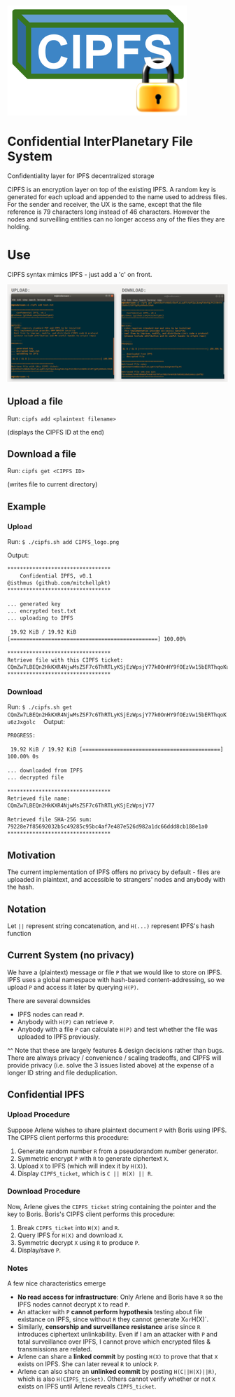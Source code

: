 ![CIPFS_logo.png](CIPFS_logo.png)

# Confidential InterPlanetary File System
Confidentiality layer for IPFS decentralized storage

CIPFS is an encryption layer on top of the existing IPFS. A random key is generated for each upload and appended to the name used to address files. For the sender and receiver, the UX is the same, except that the file reference is 79 characters long instead of 46 characters. However the nodes and surveilling entities can no longer access any of the files they are holding.

# Use
CIPFS syntax mimics IPFS - just add a 'c' on front.

![Example.png](Example.png)

## Upload a file
Run: `cipfs add <plaintext filename>`

(displays the CIPFS ID at the end)
## Download a file
Run: `cipfs get <CIPFS ID>`

(writes file to current directory)
## Example
### Upload

Run: `$ ./cipfs.sh add CIPFS_logo.png`

Output:
```
*********************************
    Confidential IPFS, v0.1
@isthmus (github.com/mitchellpkt)
*********************************

... generated key
... encrypted test.txt
... uploading to IPFS

 19.92 KiB / 19.92 KiB [===============================================] 100.00%

*********************************
Retrieve file with this CIPFS ticket:
CQmZw7LBEQn2HkKXR4NjwMsZSF7c6ThRTLyKSjEzWpsjY77k0OnHY9fOEzVw15bERThqoKu6zJxgolc
*********************************
```

### Download
Run: `$ ./cipfs.sh get CQmZw7LBEQn2HkKXR4NjwMsZSF7c6ThRTLyKSjEzWpsjY77k0OnHY9fOEzVw15bERThqoKu6zJxgolc  `
Output:
```
PROGRESS:

 19.92 KiB / 19.92 KiB [============================================] 100.00% 0s

... downloaded from IPFS
... decrypted file

*********************************
Retrieved file name:
CQmZw7LBEQn2HkKXR4NjwMsZSF7c6ThRTLyKSjEzWpsjY77

Retrieved file SHA-256 sum:
79228e7f85692032b5c49285c95bc4af7e487e526d982a1dc66ddd8cb188e1a0
*********************************
```
## Motivation
The current implementation of IPFS offers no privacy by default - files are uploaded in plaintext, and accessible to strangers' nodes and anybody with the hash.

## Notation
Let `||` represent string concatenation, and `H(...)` represent IPFS's hash function

## Current System (no privacy)
We have a (plaintext) message or file `P` that we would like to store on IPFS. IPFS uses a global namespace with hash-based content-addressing, so we upload `P` and access it later by querying `H(P)`. 

There are several downsides
-  IPFS nodes can read `P`.
-  Anybody with `H(P)` can retrieve `P`.
-  Anybody with a file `P` can calculate `H(P)` and test whether the file was uploaded to IPFS previously.

^^ Note that these are largely features & design decisions rather than bugs. There are always privacy / convenience / scaling tradeoffs, and CIPFS will provide privacy (i.e. solve the 3 issues listed above) at the expense of a longer ID string and file deduplication.

## Confidential IPFS

### Upload Procedure 

Suppose Arlene wishes to share plaintext document `P` with Boris using IPFS. The CIPFS client performs this procedure:
1.  Generate random number `R` from a pseudorandom number generator.
2.  Symmetric encrypt `P` with `R` to generate ciphertext `X`.
3.  Upload `X` to IPFS (which will index it by `H(X)`).
4.  Display `CIPFS_ticket`, which is `C || H(X) || R`.

### Download Procedure 

Now, Arlene gives the `CIPFS_ticket` string containing the pointer and the key to Boris. Boris's CIPFS client performs this procedure:
1.  Break `CIPFS_ticket` into `H(X)` and `R`.
2.  Query IPFS for `H(X)` and download `X`.
3.  Symmetric decrypt `X` using `R` to produce `P`.
4.  Display/save `P`.

### Notes
A few nice characteristics emerge
-  **No read access for infrastructure**: Only Arlene and Boris have `R` so the IPFS nodes cannot decrypt `X` to read `P`.
-  An attacker with `P` **cannot perform hypothesis** testing about file existance on IPFS, since without `R` they cannot generate X` or `H(X)`.
-  Similarly, **censorship and surveillance resistance** arise since `R` introduces ciphertext unlinkability. Even if I am an attacker with `P` and total surveillance over IPFS, I cannot prove which encrypted files & transmissions are related.
-  Arlene can share a **linked commit** by posting `H(X)` to prove that that `X` exists on IPFS. She can later reveal `R` to unlock `P`.
-  Arlene can also share an **unlinked commit** by posting `H(C||H(X)||R)`, which is also `H(CIPFS_ticket)`. Others cannot verify whether or not `X` exists on IPFS until Arlene reveals `CIPFS_ticket`.
